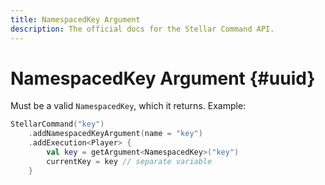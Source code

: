 ```yaml
---
title: NamespacedKey Argument
description: The official docs for the Stellar Command API.
---
```


# NamespacedKey Argument {#uuid}

Must be a valid `NamespacedKey`, which it returns. Example:

```Kotlin
StellarCommand("key")
    .addNamespacedKeyArgument(name = "key")
    .addExecution<Player> {
        val key = getArgument<NamespacedKey>("key")
        currentKey = key // separate variable
    }
```